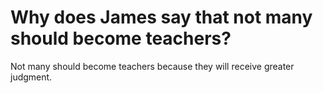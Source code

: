 # Why does James say that not many should become teachers?

Not many should become teachers because they will receive greater judgment.
